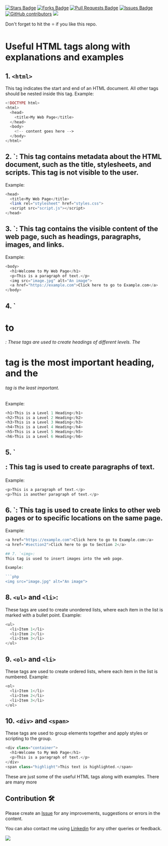 <a href="https://github.com/drshahizan/learn-php/stargazers"><img src="https://img.shields.io/github/stars/drshahizan/learn-php" alt="Stars Badge"/></a>
<a href="https://github.com/drshahizan/learn-php/network/members"><img src="https://img.shields.io/github/forks/drshahizan/learn-php" alt="Forks Badge"/></a>
<a href="https://github.com/drshahizan/learn-php/pulls"><img src="https://img.shields.io/github/issues-pr/drshahizan/learn-php" alt="Pull Requests Badge"/></a>
<a href="https://github.com/drshahizan/learn-php/issues"><img src="https://img.shields.io/github/issues/drshahizan/learn-php" alt="Issues Badge"/></a>
<a href="https://github.com/drshahizan/learn-php/graphs/contributors"><img alt="GitHub contributors" src="https://img.shields.io/github/contributors/drshahizan/learn-php?color=2b9348"></a>
![](https://visitor-badge.glitch.me/badge?page_id=drshahizan/learn-php)

Don't forget to hit the :star: if you like this repo.

# Useful HTML tags along with explanations and examples

## 1. `<html>`
This tag indicates the start and end of an HTML document. All other tags should be nested inside this tag.
Example:

```php
<!DOCTYPE html>
<html>
  <head>
    <title>My Web Page</title>
  </head>
  <body>
    <!-- content goes here -->
  </body>
</html>
```

## 2. `<head>: This tag contains metadata about the HTML document, such as the title, stylesheets, and scripts. This tag is not visible to the user.
Example:

```php
<head>
  <title>My Web Page</title>
  <link rel="stylesheet" href="styles.css">
  <script src="script.js"></script>
</head>
```
  
## 3. `<body>: This tag contains the visible content of the web page, such as headings, paragraphs, images, and links.
Example:

```php
<body>
  <h1>Welcome to My Web Page</h1>
  <p>This is a paragraph of text.</p>
  <img src="image.jpg" alt="An image">
  <a href="https://example.com">Click here to go to Example.com</a>
</body>
```
  
## 4. `<h1> to <h6>: These tags are used to create headings of different levels. The <h1> tag is the most important heading, and the <h6> tag is the least important.
Example:
  
```php
<h1>This is a Level 1 Heading</h1>
<h2>This is a Level 2 Heading</h2>
<h3>This is a Level 3 Heading</h3>
<h4>This is a Level 4 Heading</h4>
<h5>This is a Level 5 Heading</h5>
<h6>This is a Level 6 Heading</h6>
```
  
## 5. `<p>: This tag is used to create paragraphs of text.
Example:

```php
<p>This is a paragraph of text.</p>
<p>This is another paragraph of text.</p>
```

## 6. `<a>: This tag is used to create links to other web pages or to specific locations on the same page.
Example:

```php
<a href="https://example.com">Click here to go to Example.com</a>
<a href="#section2">Click here to go to Section 2</a>

## 7. `<img>: 
This tag is used to insert images into the web page.

Example:

```php
<img src="image.jpg" alt="An image">
```
  
## 8. `<ul>` and `<li>`: 
These tags are used to create unordered lists, where each item in the list is marked with a bullet point.
Example:

```php
<ul>
  <li>Item 1</li>
  <li>Item 2</li>
  <li>Item 3</li>
</ul>
```
  
## 9. `<ol>` and `<li>`
These tags are used to create ordered lists, where each item in the list is numbered.
Example:

```php
<ol>
  <li>Item 1</li>
  <li>Item 2</li>
  <li>Item 3</li>
</ol>
```
  
## 10. `<div>` and `<span>`
These tags are used to group elements together and apply styles or scripting to the group.

```php
<div class="container">
  <h1>Welcome to My Web Page</h1>
  <p>This is a paragraph of text.</p>
</div>
<span class="highlight">This text is highlighted.</span>
```
These are just some of the useful HTML tags along with examples. There are many more

## Contribution 🛠️
Please create an [Issue](https://github.com/drshahizan/learn-php/issues) for any improvements, suggestions or errors in the content.

You can also contact me using [Linkedin](https://www.linkedin.com/in/drshahizan/) for any other queries or feedback.

![](https://visitor-badge.glitch.me/badge?page_id=drshahizan)
